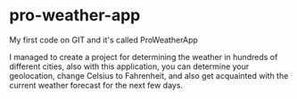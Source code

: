 # pro-weather-app
My first code on GIT and it's called ProWeatherApp
 
I managed to create a project for determining the weather in hundreds of different cities, also with this application, you can determine your geolocation, change Celsius to Fahrenheit, and also get acquainted with the current weather forecast for the next few days.
